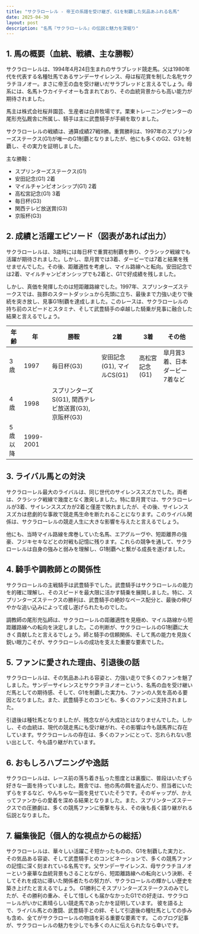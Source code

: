 ```yaml
---
title: "サクラローレル - 帝王の系譜を受け継ぎ、G1を制覇した気品あふれる名馬"
date: 2025-04-30
layout: post
description: "名馬『サクラローレル』の伝説と魅力を深堀り"
---
```


## 1. 馬の概要（血統、戦績、主な勝鞍）

サクラローレルは、1994年4月24日生まれのサラブレッド競走馬。父は1980年代を代表する名種牡馬であるサンデーサイレンス、母は桜花賞を制した名牝サクラチヨノオー。まさに帝王の血を受け継いだサラブレッドと言えるでしょう。母系には、名馬トウカイテイオーも含まれており、その血統背景からも高い能力が期待されました。

馬主は株式会社桜井園芸、生産者は白井牧場です。栗東トレーニングセンターの尾形充弘厩舎に所属し、騎手は主に武豊騎手が手綱を取りました。

サクラローレルの戦績は、通算成績27戦9勝。重賞勝利は、1997年のスプリンターズステークス(G1)が唯一のG1制覇となりましたが、他にも多くのG2、G3を制覇し、その実力を証明しました。

主な勝鞍：

* スプリンターズステークス(G1)
* 安田記念(G1) 2着
* マイルチャンピオンシップ(G1) 2着
* 高松宮記念(G1) 3着
* 毎日杯(G3)
* 関西テレビ放送賞(G3)
* 京阪杯(G3)


## 2. 成績と活躍エピソード（図表があれば出力）

サクラローレルは、3歳時には毎日杯で重賞初制覇を飾り、クラシック戦線でも活躍が期待されました。しかし、皐月賞では3着、ダービーでは7着と結果を残せませんでした。その後、距離適性を考慮し、マイル路線へと転向。安田記念では2着、マイルチャンピオンシップでも2着と、G1で好成績を残しました。

しかし、真価を発揮したのは短距離路線でした。1997年、スプリンターズステークスでは、抜群のスタートダッシュから先頭に立ち、最後まで力強い走りで後続を突き放し、見事G1制覇を達成しました。このレースは、サクラローレルの持ち前のスピードとスタミナ、そして武豊騎手の卓越した騎乗が見事に融合した結果と言えるでしょう。

| 年齢 | 年 | 勝鞍 | 2着 | 3着 | その他 |
|---|---|---|---|---|---|
| 3歳 | 1997 | 毎日杯(G3) | 安田記念(G1), マイルCS(G1) | 高松宮記念(G1) | 皐月賞3着、日本ダービー7着など |
| 4歳 | 1998 | スプリンターズS(G1), 関西テレビ放送賞(G3), 京阪杯(G3) |  |  |  |
| 5歳以降 | 1999-2001 |  |  |  |  |


## 3. ライバル馬との対決

サクラローレル最大のライバルは、同じ世代のサイレンススズカでした。両者は、クラシック戦線で幾度となく激突しました。特に皐月賞では、サクラローレルが3着、サイレンススズカが2着と僅差で敗れましたが、その後、サイレンススズカは悲劇的な事故で競走馬生命を断たれることになります。このライバル関係は、サクラローレルの競走人生に大きな影響を与えたと言えるでしょう。

他にも、当時マイル路線を席巻していた名馬、エアグルーヴや、短距離界の強豪、フジキセキなどとの対戦も記憶に残ります。これらの競争を通して、サクラローレルは自身の強みと弱みを理解し、G1制覇へと繋がる成長を遂げました。


## 4. 騎手や調教師との関係性

サクラローレルの主戦騎手は武豊騎手でした。武豊騎手はサクラローレルの能力を的確に理解し、そのスピードを最大限に活かす騎乗を展開しました。特に、スプリンターズステークスの勝利は、武豊騎手の絶妙なペース配分と、最後の伸びやかな追い込みによって成し遂げられたものでした。

調教師の尾形充弘師は、サクラローレルの距離適性を見極め、マイル路線から短距離路線への転向を決定しました。この判断が、サクラローレルのG1制覇に大きく貢献したと言えるでしょう。師と騎手の信頼関係、そして馬の能力を見抜く鋭い眼力こそが、サクラローレルの成功を支えた重要な要素でした。


## 5. ファンに愛された理由、引退後の話

サクラローレルは、その気品あふれる容姿と、力強い走りで多くのファンを魅了しました。サンデーサイレンスとサクラチヨノオーという、名馬の血を受け継いだ馬としての期待感、そして、G1を制覇した実力も、ファンの人気を高める要因となりました。また、武豊騎手とのコンビも、多くのファンに支持されました。

引退後は種牡馬となりましたが、残念ながら大成功とはなりませんでした。しかし、その血統は、現代の競走馬にも受け継がれ、その影響は今も競馬界に存在しています。サクラローレルの存在は、多くのファンにとって、忘れられない思い出として、今も語り継がれています。


## 6. おもしろハプニングや逸話

サクラローレルは、レース前の落ち着き払った態度とは裏腹に、普段はいたずら好きな一面を持っていました。厩舎では、他の馬の餌を盗んだり、担当者にいたずらをするなど、やんちゃな一面を見せていたそうです。そのギャップが、かえってファンからの愛着を深める結果となりました。また、スプリンターズステークスでの圧勝劇は、多くの競馬ファンに衝撃を与え、その後も長く語り継がれる伝説となりました。


## 7. 編集後記（個人的な視点からの総括）

サクラローレルは、華々しい活躍こそ短かったものの、G1を制覇した実力と、その気品ある容姿、そして武豊騎手とのコンビネーションで、多くの競馬ファンの記憶に深く刻まれている名馬です。父サンデーサイレンス、母サクラチヨノオーという豪華な血統背景もさることながら、短距離路線への転向という決断、そしてそれを成功に導いた関係者たちの努力が、サクラローレルの輝かしい歴史を築き上げたと言えるでしょう。  G1勝利こそスプリンターズステークスのみでしたが、その勝利の重み、そして惜しくも届かなかったG1での好走は、サクラローレルがいかに素晴らしい競走馬であったかを証明しています。  彼を語る上で、ライバル馬との激闘、武豊騎手との絆、そして引退後の種牡馬としての歩みも含め、全てがサクラローレルの物語を彩る重要な要素です。  このブログ記事が、サクラローレルの魅力を少しでも多くの人に伝えられたなら幸いです。
